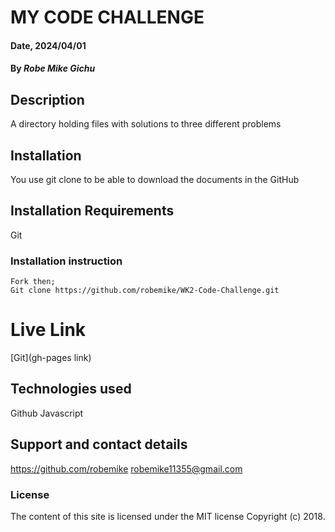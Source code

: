# MY CODE CHALLENGE 

#### Date, 2024/04/01

#### By *Robe Mike Gichu*

## Description
A directory holding files with solutions to three different problems 


## Installation
You use git clone to be able to download the documents in the GitHub

## Installation Requirements
Git

### Installation instruction
```
Fork then;
Git clone https://github.com/robemike/WK2-Code-Challenge.git

```

# Live Link
[Git](gh-pages link)

## Technologies used
Github
Javascript

## Support and contact details
https://github.com/robemike
robemike11355@gmail.com

### License
The content of this site is licensed under the MIT license
Copyright (c) 2018.

